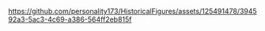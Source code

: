 

https://github.com/personality173/HistoricalFigures/assets/125491478/394592a3-5ac3-4c69-a386-564ff2eb815f

